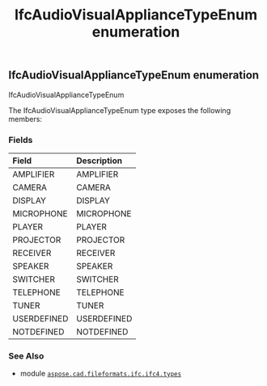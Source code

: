 ﻿---
title: IfcAudioVisualApplianceTypeEnum enumeration
second_title: Aspose.CAD for Python via .NET API References
description: 
type: docs
weight: 2040
url: /python-net/aspose.cad.fileformats.ifc.ifc4.types/ifcaudiovisualappliancetypeenum/
is_root: false
---

## IfcAudioVisualApplianceTypeEnum enumeration

IfcAudioVisualApplianceTypeEnum



The IfcAudioVisualApplianceTypeEnum type exposes the following members:

### Fields
| Field | Description |
| :- | :- |
| AMPLIFIER | AMPLIFIER |
| CAMERA | CAMERA |
| DISPLAY | DISPLAY |
| MICROPHONE | MICROPHONE |
| PLAYER | PLAYER |
| PROJECTOR | PROJECTOR |
| RECEIVER | RECEIVER |
| SPEAKER | SPEAKER |
| SWITCHER | SWITCHER |
| TELEPHONE | TELEPHONE |
| TUNER | TUNER |
| USERDEFINED | USERDEFINED |
| NOTDEFINED | NOTDEFINED |



### See Also
* module [`aspose.cad.fileformats.ifc.ifc4.types`](..)
